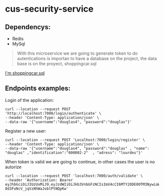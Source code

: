 # cus-security-service
## Dependencys: 
 - Redis
 - MySql

> With this microservice we are going to generate token to do autentications
> is importan to have a database on the project, the data base is on the proyect, shoppingcar.sql

[I'm shoppingcar.sql](https://github.com/ShoppingCarProject/cus-security-service/blob/main/shoppingcar.sql)
## Endpoints examples: 
Login of the application:
```
curl --location --request POST 'http://localhost:7000/login/authenticate' \
--header 'Content-Type: application/json' \
--data-raw '{"username":"douglas4", "password":"douglas"}'
```

Register a new user:
```
curl --location --request POST 'Localhost:7000/login/register' \
--header 'Content-Type: application/json' \
--data-raw '{"username":"douglas4", "password":"douglas" , "name": "douglas" ,"identification":"000002-2"  , "adress": "lourdes"}'
```
When token is valid we are going to continue, in other cases the user is no autorize
```
curl --location --request POST 'localhost:7000/auth/validate' \
--header 'Authorization: Bearer eyJhbGciOiJIUzUxMiJ9.eyJzdWIiOiJkb3VnbGFzNCIsImV4cCI6MTY2ODE0OTM3NywiaWF0IjoxNjY4MTMxMzc3fQ.3M9TDknSwa5_OFmGbcSDs7J0EYbjAWoy9d3u9qYLvCCfUPpxYg_KwNjGp-8d3FoNcV_jqVzNhWaJoblPtNQpKw'
```